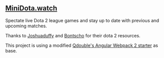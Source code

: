## [MiniDota.watch](https://minidota.watch)

Spectate live Dota 2 league games and stay up to date with previous and upcoming matches.

Thanks to [Joshuaduffy](https://github.com/joshuaduffy/dota2api/) and [Bontscho](https://github.com/bontscho/) for their dota 2 resources.

This project is using a modified [Qdouble's Angular Webpack 2 starter](https://github.com/qdouble/angular-webpack2-starter) as base.
